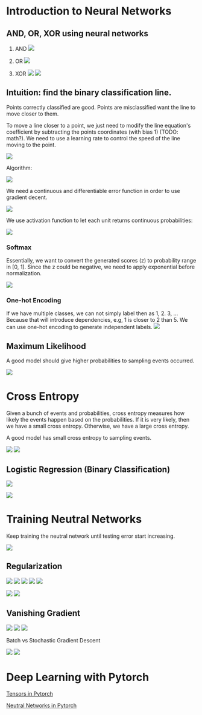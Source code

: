 # Introduction to Neural Networks
## **AND, OR, XOR** using neural networks

1. AND
![](2020-03-22-22-26-21.png)

2. OR
![](2020-03-22-22-27-54.png)

3. XOR
![](2020-03-22-22-28-41.png)
![](2020-03-22-22-30-35.png)

## Intuition: find the binary classification line.

Points correctly classified are good. Points are misclassified want the line to move closer to them. 

To move a line closer to a point, we just need to modify the line equation's coefficient by subtracting the points coordinates (with bias 1) (TODO: math?). We need to use a learning rate to control the speed of the line moving to the point.

![](2020-03-22-22-42-46.png)

Algorithm:

![](2020-03-22-23-34-34.png)

We need a continuous and differentiable error function in order to use gradient decent.

![](2020-03-23-09-41-29.png)

We use activation function to let each unit returns continuous probabilities:

![](2020-03-23-10-03-10.png)

### Softmax
Essentially, we want to convert the generated scores (z) to probability range in [0, 1]. Since the z could be negative, we need to apply exponential before normalization.

![](2020-03-23-10-13-50.png)

### One-hot Encoding
If we have multiple classes, we can not simply label then as 1, 2. 3, ... Because that will introduce dependencies, e.g, 1 is closer to 2 than 5. We can use one-hot encoding to generate independent labels.
![](2020-03-23-15-30-16.png)

## Maximum Likelihood
A good model should give higher probabilities to sampling events occurred. 

![](2020-03-23-16-33-41.png)

# Cross Entropy
Given a bunch of events and probabilities, cross entropy measures how likely the events happen based on the probabilities. If it is very likely, then we have a small cross entropy. Otherwise, we have a large cross entropy.

A good model has small cross entropy to sampling events.

![](2020-03-23-16-38-24.png)
![](2020-03-23-16-48-13.png)

## Logistic Regression (Binary Classification)
![](2020-03-23-16-56-18.png)

![](2020-03-23-17-10-56.png)

# Training Neutral Networks
Keep training the neutral network until testing error start increasing. 

![](2020-03-23-21-35-16.png)

## Regularization
![](2020-03-23-21-38-43.png)
![](2020-03-23-21-39-05.png)
![](2020-03-23-21-39-24.png)
![](2020-03-23-21-40-29.png)
![](2020-03-23-21-41-47.png)

![](2020-03-23-21-43-27.png)
![](2020-03-23-21-44-24.png)

## Vanishing Gradient
![](2020-03-23-21-45-14.png)
![](2020-03-23-21-45-52.png)
![](2020-03-23-21-46-09.png)

Batch vs Stochastic Gradient Descent

![](2020-03-23-21-49-23.png)
![](2020-03-23-21-50-43.png)

# Deep Learning with Pytorch
[Tensors in Pytorch](../../Quiz/m6/1.Tensors-in-PyTorch.pdf)

[Neutral Networks in Pytorch](../../Quiz/m6/2.Neural-Networks-in-PyTorch.pdf)